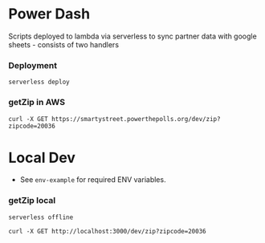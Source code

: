 # Power Dash

Scripts deployed to lambda via serverless to sync partner data with google sheets - consists of two handlers

### Deployment

```shell
serverless deploy
```

### getZip in AWS

```shell
curl -X GET https://smartystreet.powerthepolls.org/dev/zip?zipcode=20036
```

# Local Dev

- See `env-example` for required ENV variables.

### getZip local

```shell
serverless offline
```

```shell
curl -X GET http://localhost:3000/dev/zip?zipcode=20036
```
